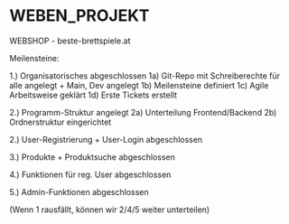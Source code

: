 # WEBEN_PROJEKT
WEBSHOP - beste-brettspiele.at


Meilensteine:

1.) Organisatorisches abgeschlossen
1a) Git-Repo mit Schreiberechte für alle angelegt + Main, Dev angelegt
1b) Meilensteine definiert
1c) Agile Arbeitsweise geklärt
1d) Erste Tickets erstellt

2.) Programm-Struktur angelegt
2a) Unterteilung Frontend/Backend
2b) Ordnerstruktur eingerichtet

2.) User-Registrierung + User-Login abgeschlossen

3.) Produkte + Produktsuche abgeschlossen

4.) Funktionen für reg. User abgeschlossen

5.) Admin-Funktionen abgeschlossen

(Wenn 1 rausfällt, können wir 2/4/5 weiter unterteilen)
